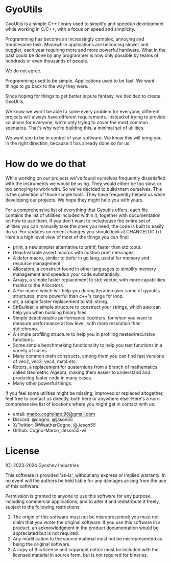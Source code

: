 # GyoUtils

GyoUtils is a simple C++ library used to simplify and speedup development while working in C/C++, with a focus on speed and simplicity.

Programming has become an increasingly complex, annoying and troublesome task. Meanwhile applications are becoming slower and buggier, each year requiring more and more powerful hardware. What in the past could be done by any programmer is now only possible by teams of hundreds or even thousands of people.

We do not agree.

Programming used to be simple. Applications used to be fast. We want things to go back to the way they were.

Since hoping for things to get better is pure fantasy, we decided to create GyoUtils.

We know we won't be able to solve every problem for everyone, different projects will always have different requirements. Instead of trying to provide solutions for everyone, we're only trying to cover the most common scenarios. That's why we're building this, a minimal set of utilities.

We want you to be in control of your software. We know this will bring you in the right direction, because it has already done so for us.


# How do we do that

While working on our projects we've found ourselves frequently dissatisfied with the instruments we would be using.
They would either be too slow, or too annoying to work with. So we've decided to build them ourselves.
This is the collection of those simple tools. They have frequently helped us while developing our projects.
We hope they might help you with yours.

For a comprehensive list of everything that Gyoutils offers, each file contains the list of utilities included within it, together with documentation on how to use them.
If you don't want to include/use the entire set of utilities you can manually take the ones you need, the code is built to easily do so.
For updates on recent changes you should look at CHANGELOG.txt.
Here's a high level view of most of the things you can find:

- print, a new simpler alternative to printf, faster than std::cout.
- Deactivatable assert macros with custom print messages.
- A defer macro, similar to defer in go lang, useful for memory and resource management.
- Allocators, a construct found in other languages to simplify memory management and speedup your code substantially.
- Arrays, a simple faster replacement to std::vector, with more capabilities thanks to the Allocators.
- A For macro which will help you during iteration over some of gyoutils structures, more powerful than c++'s range for loop.
- str, a simple faster replacement to std::string.
- StrBuilder, a simple structure to construct your strings, which also can help you when building binary files.
- Simple deactivatable performance counters, for when you want to measure performance at low level, with more resolution than std::chrono.
- A simple profiling structure to help you in profiling nested/recursive functions.
- Some simple benchmarking functionality to help you test functions in a variety of cases.
- Many common math constructs, among them you can find fast versions of vec2, vec3, vec4, mat4 etc.
- Rotors, a replacement for quaternions from a branch of mathematics called Geometric Algebra, making them easier to understand and producing faster code in many cases.
- Many other powerful things.

If you feel some utilities might be missing, improved or replaced altogether, feel free to contact us directly, both here or anywhere else.
Here's a non-comprehensive list of locations where you might get in contact with us:
- email: marco.cognolato.98@gmail.com
- Discord: @cogno, @jason55
- X/Twitter: @WeatherCogno, @_Jeson55_
- Github: Cogno-Marco, Jeson55-wl

# License

(C) 2023-2024 Gyoshev Industries

This software is provided 'as-is', without any express or implied
warranty. In no event will the authors be held liable for any damages
arising from the use of this software.

Permission is granted to anyone to use this software for any purpose,
including commercial applications, and to alter it and redistribute it
freely, subject to the following restrictions:

1. The origin of this software must not be misrepresented; you must not
   claim that you wrote the original software. If you use this software
   in a product, an acknowledgment in the product documentation would be
   appreciated but is not required.
2. Any modification to the source material must not be misrepresented as
   being the original software.
3. A copy of this license and copyright notice must be included with the
   licensed material in source form, but is not required for binaries.
